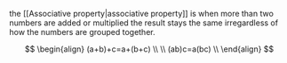 the [[Associative property|associative property]] is when more than two numbers are added or multiplied the result stays the same irregardless of how the numbers are grouped together.

$$
\begin{align}
(a+b)+c=a+(b+c) \\
\\
(ab)c=a(bc) \\
\end{align}
$$